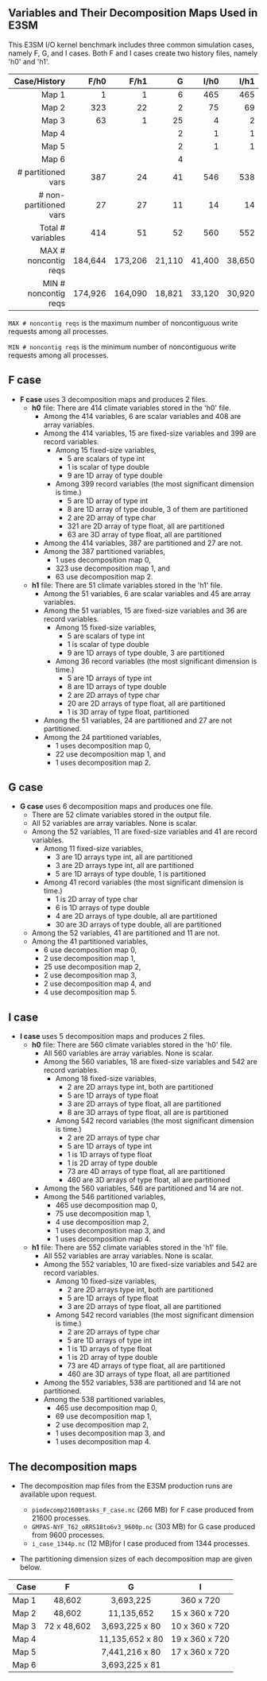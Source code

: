 ## Variables and Their Decomposition Maps Used in E3SM
This E3SM I/O kernel benchmark includes three common simulation cases, namely
F, G, and I cases. Both F and I cases create two history files, namely 'h0' and
'h1'.

|           Case/History |    F/h0 |    F/h1 |     G  |   I/h0 |   I/h1 |
|-----------------------:|--------:|--------:|-------:|-------:|-------:|
|                Map 1   |       1 |      1  |      6 |    465 |    465 |
|                Map 2   |     323 |      22 |      2 |     75 |     69 |
|                Map 3   |      63 |       1 |     25 |      4 |      2 |
|                Map 4   |         |         |      2 |      1 |      1 |
|                Map 5   |         |         |      2 |      1 |      1 |
|                Map 6   |         |         |      4 |        |        |
| # partitioned vars     |     387 |      24 |     41 |    546 |    538 |
| # non-partitioned vars |      27 |      27 |     11 |     14 |     14 |
| Total # variables      |     414 |      51 |     52 |    560 |    552 |
| MAX # noncontig reqs   | 184,644 | 173,206 | 21,110 | 41,400 | 38,650 |
| MIN # noncontig reqs   | 174,926 | 164,090 | 18,821 | 33,120 | 30,920 |

`MAX # noncontig reqs` is the maximum number of noncontiguous write requests among all processes.

`MIN # noncontig reqs` is the minimum number of noncontiguous write requests among all processes.

## F case
* **F case** uses 3 decomposition maps and produces 2 files.
  + **h0** file: There are 414 climate variables stored in the 'h0' file.
    + Among the 414 variables, 6 are scalar variables and 408 are array variables.
    + Among the 414 variables, 15 are fixed-size variables and 399 are record variables.
      * Among 15 fixed-size variables,
        + 5 are scalars of type int
        + 1 is scalar of type double
        + 9 are 1D array of type double
      * Among 399 record variables (the most significant dimension is time.)
        + 5 are 1D array of type int
        + 8 are 1D array of type double, 3 of them are partitioned
        + 2 are 2D array of type char
        + 321 are 2D array of type float, all are partitioned
        + 63 are 3D array of type float, all are partitioned
    + Among the 414 variables, 387 are partitioned and 27 are not.
    + Among the 387 partitioned variables,
      * 1 uses decomposition map 0,
      * 323 use decomposition map 1, and
      * 63 use decomposition map 2.
  + **h1** file: There are 51 climate variables stored in the 'h1' file.
    * Among the 51 variables, 6 are scalar variables and 45 are array variables.
    * Among the 51 variables, 15 are fixed-size variables and 36 are record variables.
      * Among 15 fixed-size variables,
        + 5 are scalars of type int
        + 1 is scalar of type double
        + 9 are 1D arrays of type double, 3 are partitioned
      * Among 36 record variables (the most significant dimension is time.)
        + 5 are 1D arrays of type int
        + 8 are 1D arrays of type double
        + 2 are 2D arrays of type char
        + 20 are 2D arrays of type float, all are partitioned
        + 1 is 3D array of type float, partitioned
    * Among the 51 variables, 24 are partitioned and 27 are not partitioned.
    * Among the 24 partitioned variables,
      * 1 uses decomposition map 0,
      * 22 use decomposition map 1, and
      * 1 uses decomposition map 2.

## G case
* **G case** uses 6 decomposition maps and produces one file.
  + There are 52 climate variables stored in the output file.
  + All 52 variables are array variables. None is scalar.
  + Among the 52 variables, 11 are fixed-size variables and 41 are record variables.
    * Among 11 fixed-size variables,
      + 3 are 1D arrays type int, all are partitioned
      + 3 are 2D arrays type int, all are partitioned
      + 5 are 1D arrays of type double, 1 is partitioned
    * Among 41 record variables (the most significant dimension is time.)
      + 1 is 2D array of type char
      + 6 is 1D arrays of type double
      + 4 are 2D arrays of type double, all are partitioned
      + 30 are 3D arrays of type double, all are partitioned
  + Among the 52 variables, 41 are partitioned and 11 are not.
  + Among the 41 partitioned variables,
    * 6 use decomposition map 0,
    * 2 use decomposition map 1,
    * 25 use decomposition map 2,
    * 2 use decomposition map 3,
    * 2 use decomposition map 4, and
    * 4 use decomposition map 5.

## I case
* **I case** uses 5 decomposition maps and produces 2 files.
  + **h0** file: There are 560 climate variables stored in the 'h0' file.
    + All 560 variables are array variables. None is scalar.
    + Among the 560 variables, 18 are fixed-size variables and 542 are record variables.
      * Among 18 fixed-size variables,
        + 2 are 2D arrays type int, both are partitioned
        + 5 are 1D arrays of type float
        + 3 are 2D arrays of type float, all are partitioned
        + 8 are 3D arrays of type float, all are is partitioned
      * Among 542 record variables (the most significant dimension is time.)
        + 2 are 2D arrays of type char
        + 5 are 1D arrays of type int
        + 1 is 1D arrays of type float
        + 1 is 2D array of type double
        + 73 are 4D arrays of type float, all are partitioned
        + 460 are 3D arrays of type float, all are partitioned
    + Among the 560 variables, 546 are partitioned and 14 are not.
    + Among the 546 partitioned variables,
      * 465 use decomposition map 0,
      * 75 use decomposition map 1,
      * 4 use decomposition map 2,
      * 1 uses decomposition map 3, and
      * 1 uses decomposition map 4.
  + **h1** file: There are 552 climate variables stored in the 'h1' file.
    + All 552 variables are array variables. None is scalar.
    + Among the 552 variables, 10 are fixed-size variables and 542 are record variables.
      * Among 10 fixed-size variables,
        + 2 are 2D arrays type int, both are partitioned
        + 5 are 1D arrays of type float
        + 3 are 2D arrays of type float, all are partitioned
      * Among 542 record variables (the most significant dimension is time.)
        + 2 are 2D arrays of type char
        + 5 are 1D arrays of type int
        + 1 is 1D arrays of type float
        + 1 is 2D array of type double
        + 73 are 4D arrays of type float, all are partitioned
        + 460 are 3D arrays of type float, all are partitioned
    + Among the 552 variables, 538 are partitioned and 14 are not partitioned.
    + Among the 538 partitioned variables,
      * 465 use decomposition map 0,
      * 69 use decomposition map 1,
      * 2 use decomposition map 2,
      * 1 uses decomposition map 3, and
      * 1 uses decomposition map 4.

## The decomposition maps
* The decomposition map files from the E3SM production runs are available upon request.
  + `piodecomp21600tasks_F_case.nc` (266 MB) for F case produced from 21600
    processes.
  + `GMPAS-NYF_T62_oRRS18to6v3_9600p.nc` (303 MB) for G case produced from 9600
    processes.
  + `i_case_1344p.nc` (12 MB)for I case produced from 1344 processes.

* The partitioning dimension sizes of each decomposition map are given below.

| Case  |           F |              G  |               I |
|------:|:-----------:|:---------------:|:---------------:|
| Map 1 |      48,602 |  3,693,225      |       360 x 720 |
| Map 2 |      48,602 | 11,135,652      |  15 x 360 x 720 |
| Map 3 | 72 x 48,602 |  3,693,225 x 80 |  10 x 360 x 720 |
| Map 4 |             | 11,135,652 x 80 |  19 x 360 x 720 |
| Map 5 |             |  7,441,216 x 80 |  17 x 360 x 720 |
| Map 6 |             |  3,693,225 x 81 |                 |

